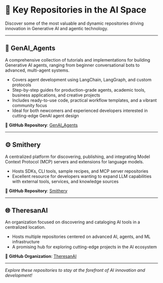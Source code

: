 # 🚀 Key Repositories in the AI Space

Discover some of the most valuable and dynamic repositories driving innovation in Generative AI and agentic technology.

---

## 🤖 GenAI_Agents

A comprehensive collection of tutorials and implementations for building Generative AI agents, ranging from beginner conversational bots to advanced, multi-agent systems.

- Covers agent development using LangChain, LangGraph, and custom protocols
- Step-by-step guides for production-grade agents, academic tools, business applications, and creative projects
- Includes ready-to-use code, practical workflow templates, and a vibrant community focus
- Ideal for both newcomers and experienced developers interested in cutting-edge GenAI agent design

🔗 **GitHub Repository**: [GenAI_Agents](https://github.com/NirDiamant/GenAI_Agents)

---

## ⚙️ Smithery

A centralized platform for discovering, publishing, and integrating Model Context Protocol (MCP) servers and extensions for language models.

- Hosts SDKs, CLI tools, sample recipes, and MCP server repositories
- Excellent resource for developers wanting to expand LLM capabilities with external tools, services, and knowledge sources

🔗 **GitHub Repository**: [Smithery](https://github.com/smithery-ai)

---

## 🌐 TheresanAI

An organization focused on discovering and cataloging AI tools in a centralized location.

- Hosts multiple repositories centered on advanced AI, agents, and ML infrastructure
- A promising hub for exploring cutting-edge projects in the AI ecosystem

🔗 **GitHub Organization**: [TheresanAI](https://github.com/theresanai)

---

*Explore these repositories to stay at the forefront of AI innovation and development!*
